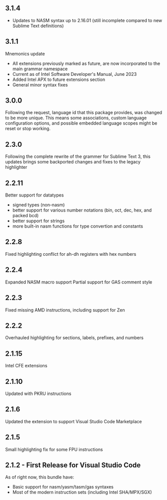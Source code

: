 ## 3.1.4
* Updates to NASM syntax up to 2.16.01 (still incomplete compared to new Sublime Text definitions)

## 3.1.1
Mnemonics update
* All extensions previously marked as future, are now incorporated to the main grammar namespace
* Current as of Intel Software Developer's Manual, June 2023
* Added Intel APX to future extensions section
* General minor syntax fixes

## 3.0.0
Following the request, language id that this package provides, was changed to be more unique.
This means some associations, custom language configuration options, and possible embedded language scopes might be reset or stop working.

## 2.3.0
Following the complete rewrite of the grammer for Sublime Text 3, this updates brings some backported changes and fixes to the legacy highlighter

## 2.2.11
Better support for datatypes
* signed types (non-nasm)
* better support for various number notations (bin, oct, dec, hex, and packed bcd)
* better support for strings
* more built-in nasm functions for type convertion and constants

## 2.2.8
Fixed highlighting conflict for ah-dh registers with hex numbers

## 2.2.4
Expanded NASM macro support
Partial support for GAS comment style

## 2.2.3
Fixed missing AMD instructions, including support for Zen

## 2.2.2
Overhauled highlighting for sections, labels, prefixes, and numbers

## 2.1.15
Intel CFE extensions

## 2.1.10
Updated with PKRU instructions

## 2.1.6
Updated the extension to support Visual Studio Code Marketplace

## 2.1.5
Small highlighting fix for some FPU instructions

## 2.1.2 - First Release for Visual Studio Code
As of right now, this bundle have:
* Basic support for nasm/yasm/tasm/gas syntaxes
* Most of the modern instruction sets (including Intel SHA/MPX/SGX)
